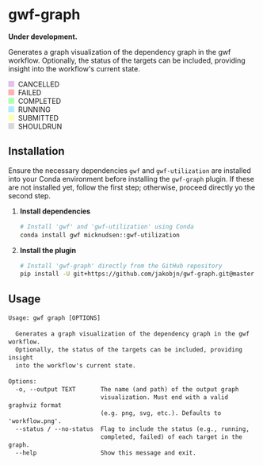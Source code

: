 # gwf-graph

**Under development.**

Generates a graph visualization of the dependency graph in the gwf workflow. Optionally, the status of the targets can be included, providing insight into the workflow's current state.

<img src="https://raw.githubusercontent.com/jakob1482/gwf-graph/master/assets/status_colors/cancelled.svg" width="12px">&nbsp; CANCELLED<br>
<img src="https://raw.githubusercontent.com/jakob1482/gwf-graph/master/assets/status_colors/failed.svg" width="12px">&nbsp; FAILED<br>
<img src="https://raw.githubusercontent.com/jakob1482/gwf-graph/master/assets/status_colors/completed.svg" width="12px">&nbsp; COMPLETED<br>
<img src="https://raw.githubusercontent.com/jakob1482/gwf-graph/master/assets/status_colors/running.svg" width="12px">&nbsp; RUNNING<br>
<img src="https://raw.githubusercontent.com/jakob1482/gwf-graph/master/assets/status_colors/submitted.svg" width="12px">&nbsp; SUBMITTED<br>
<img src="https://raw.githubusercontent.com/jakob1482/gwf-graph/master/assets/status_colors/shouldrun.svg" width="12px">&nbsp; SHOULDRUN

## Installation

Ensure the necessary dependencies `gwf` and `gwf-utilization` are installed into your Conda environment before installing the `gwf-graph` plugin. If these are not installed yet, follow the first step; otherwise, proceed directly yo the second step.

1. **Install dependencies**
    ```bash
    # Install 'gwf' and 'gwf-utilization' using Conda
    conda install gwf micknudsen::gwf-utilization
    ```

2. **Install the plugin**
    ```bash
    # Install 'gwf-graph' directly from the GitHub repository
    pip install -U git+https://github.com/jakobjn/gwf-graph.git@master
    ```

## Usage 

```
Usage: gwf graph [OPTIONS]

  Generates a graph visualization of the dependency graph in the gwf workflow.
  Optionally, the status of the targets can be included, providing insight
  into the workflow's current state.

Options:
  -o, --output TEXT       The name (and path) of the output graph
                          visualization. Must end with a valid graphviz format
                          (e.g. png, svg, etc.). Defaults to 'workflow.png'.
  --status / --no-status  Flag to include the status (e.g., running,
                          completed, failed) of each target in the graph.
  --help                  Show this message and exit.
```
